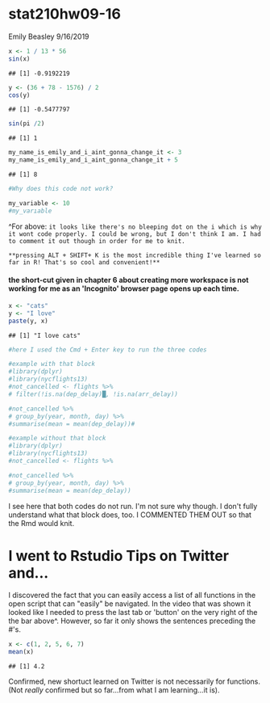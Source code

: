 stat210hw09-16
================
Emily Beasley
9/16/2019

``` r
x <- 1 / 13 * 56
sin(x)
```

    ## [1] -0.9192219

``` r
y <- (36 + 78 - 1576) / 2
cos(y)
```

    ## [1] -0.5477797

``` r
sin(pi /2)
```

    ## [1] 1

``` r
my_name_is_emily_and_i_aint_gonna_change_it <- 3
my_name_is_emily_and_i_aint_gonna_change_it + 5
```

    ## [1] 8

``` r
#Why does this code not work?

my_variable <- 10
#my_varıable
```

^For above: `it looks like there's no bleeping dot on the i which is why it wont code properly. I could be wrong, but I don't think I am. I had to comment it out though in order for me to knit.`

`**pressing ALT + SHIFT+ K is the most incredible thing I've learned so far in R! That's so cool and convenient!**`

#### the short-cut given in chapter 6 about creating more workspace is not working for me as an 'Incognito' browser page opens up each time.

``` r
x <- "cats"
y <- "I love"
paste(y, x)
```

    ## [1] "I love cats"

``` r
#here I used the Cmd + Enter key to run the three codes
```

``` r
#example with that block
#library(dplyr)
#library(nycflights13)
#not_cancelled <- flights %>%
# filter(!is.na(dep_delay)█, !is.na(arr_delay))

#not_cancelled %>% 
# group_by(year, month, day) %>% 
#summarise(mean = mean(dep_delay))#
```

``` r
#example without that block
#library(dplyr)
#library(nycflights13)
#not_cancelled <- flights %>%

#not_cancelled %>% 
# group_by(year, month, day) %>% 
#summarise(mean = mean(dep_delay))
```

I see here that both codes do not run. I'm not sure why though. I don't fully understand what that block does, too. I COMMENTED THEM OUT so that the Rmd would knit.

I went to Rstudio Tips on Twitter and...
========================================

I discovered the fact that you can easily access a list of all functions in the open script that can "easily" be navigated. In the video that was shown it looked like I needed to press the last tab or 'button' on the very right of the the bar above^. However, so far it only shows the sentences preceding the \#'s.

``` r
x <- c(1, 2, 5, 6, 7)
mean(x)
```

    ## [1] 4.2

Confirmed, new shortuct learned on Twitter is not necessarily for functions. (Not *really* confirmed but so far...from what I am learning...it is).
